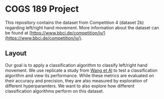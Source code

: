 # COGS 189 Project
This repository contains the dataset from Competition 4 (dataset 2b) regarding left/right hand movement. More information about the dataset can be found at [https://www.bbci.de/competition/iv/](https://www.bbci.de/competition/iv/).

## Layout
Our goal is to apply a classification algorithm to classify left/right hand movement.
We use replicate a study from [Wang et Al](https://pmc.ncbi.nlm.nih.gov/articles/PMC10196205/) to test a classification algorithm and view its performance. While these metrics are evaluated on their accuracy and precision,
they are also measured by exploration of different hyperparamters. We want to also explore how different classification algorithms perform on this dataset. 
